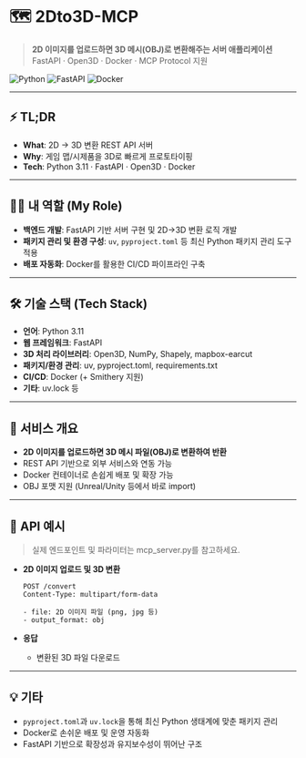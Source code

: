 # 🗺️ 2Dto3D-MCP

> **2D 이미지를 업로드하면 3D 메시(OBJ)로 변환해주는 서버 애플리케이션**  
> FastAPI · Open3D · Docker · MCP Protocol 지원

![Python](https://img.shields.io/badge/python-3.11-blue)
![FastAPI](https://img.shields.io/badge/FastAPI-%F0%9F%9A%80-brightgreen)
![Docker](https://img.shields.io/badge/docker-ready-2496ed)

---

## ⚡️ TL;DR

- **What**: 2D → 3D 변환 REST API 서버
- **Why**: 게임 맵/시제품을 3D로 빠르게 프로토타이핑
- **Tech**: Python 3.11 · FastAPI · Open3D · Docker

---

## 🧑‍💻 내 역할 (My Role)
- **백엔드 개발**: FastAPI 기반 서버 구현 및 2D→3D 변환 로직 개발
- **패키지 관리 및 환경 구성**: `uv`, `pyproject.toml` 등 최신 Python 패키지 관리 도구 적용
- **배포 자동화**: Docker를 활용한 CI/CD 파이프라인 구축

---

## 🛠️ 기술 스택 (Tech Stack)
- **언어**: Python 3.11
- **웹 프레임워크**: FastAPI
- **3D 처리 라이브러리**: Open3D, NumPy, Shapely, mapbox-earcut
- **패키지/환경 관리**: uv, pyproject.toml, requirements.txt
- **CI/CD**: Docker (+ Smithery 지원)
- **기타**: uv.lock 등

---
## 🚀 서비스 개요

- **2D 이미지를 업로드하면 3D 메시 파일(OBJ)로 변환하여 반환**
- REST API 기반으로 외부 서비스와 연동 가능
- Docker 컨테이너로 손쉽게 배포 및 확장 가능
- OBJ 포맷 지원 (Unreal/Unity 등에서 바로 import)

---
## 📡 API 예시

> 실제 엔드포인트 및 파라미터는 mcp_server.py를 참고하세요.

- **2D 이미지 업로드 및 3D 변환**
    ```
    POST /convert
    Content-Type: multipart/form-data

    - file: 2D 이미지 파일 (png, jpg 등)
    - output_format: obj
    ```

- **응답**
    - 변환된 3D 파일 다운로드

---
## 💡 기타

- `pyproject.toml`과 `uv.lock`을 통해 최신 Python 생태계에 맞춘 패키지 관리
- Docker로 손쉬운 배포 및 운영 자동화
- FastAPI 기반으로 확장성과 유지보수성이 뛰어난 구조
